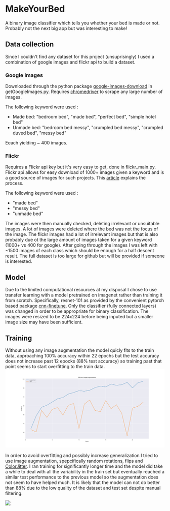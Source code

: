 # MakeYourBed

A binary image classifier which tells you whether your bed is made or not. Probably not the next big app but was interesting to make!

## Data collection
Since I couldn't find any dataset for this project (unsuprisingly) I used a combination of google images and flickr api to build a dataset. 

 ### Google images

Downloaded through the python package [google-images-download](https://github.com/hardikvasa/google-images-download) in getGoogleImages.py. Requires [chromedriver](https://chromedriver.chromium.org/) to scrape any large number of images. 

The following keyword were used : 

* Made bed: "bedroom bed", "made bed", "perfect bed", "simple hotel bed"
* Unmade bed: "bedroom bed messy", "crumpled bed messy", "crumpled duved bed", "messy bed"

Eeach yielding ~  400 images.

### Flickr

Requires a Flickr api key but it's very easy to get, done in flickr_main.py. Flickr api allows for easy download of 1000+ images given a keyword and is a good source of images for such projects. This [article](https://medium.com/@adrianmrit/creating-simple-image-datasets-with-flickr-api-2f19c164d82f) explains the process.

The following keyword were used : 

* "made bed"
* "messy bed"
* "unmade bed"


The images were then manually checked, deleting irrelevant or unsuitable images. A lot of images were deleted where the bed was not the focus of the image. The flickr images had a lot of irrelevant images but that is also probably due ot the large amount of images taken for a given keyword (1000+ vs 400 for google). After going through the images I was left with ~1500 images of each class which should be enough for a half descent result. The full dataset is too large for github but will be provided if someone is interested.


## Model

Due to the limited computational resources at my disposal I chose to use transfer learning with a model pretrained on imagenet rather than training it from scratch. Specifically, resnet-101 as provided by the convenient pytorch based package [cnn-finetune](https://pypi.org/project/cnn-finetune/). Only the classifier (fully connected layers) was changed in order to be appropriate for binary classification. The images were resized to be 224x224 before being inputed but a smaller image size may have been sufficient.

## Training



Without using any image augmentation the model quicly fits to the train data, approaching 100% accuracy within 22 epochs but the test accuracy does not increase past 12 epocks (88% test accuracy) so training past that point seems to start overfitting to the train data.
![](graphics\base_training.png)





In order to avoid overfitting and possibly increase generalization I tried to use image augmentation, spepcifically random rotations, flips and [ColorJitter](https://pytorch.org/docs/stable/torchvision/transforms.html#torchvision.transforms.ColorJitter). I ran training for significantly longer time and the model did take a while to deal with all the variability in the train set but eventually reached a similar test performance to the previous model so the augmentation does not seem to have helped much. It is likely that the model can not do better than 88% due to the low quality of the dataset and test set despite manual filtering.

![](graphics\augmentet_training.png)